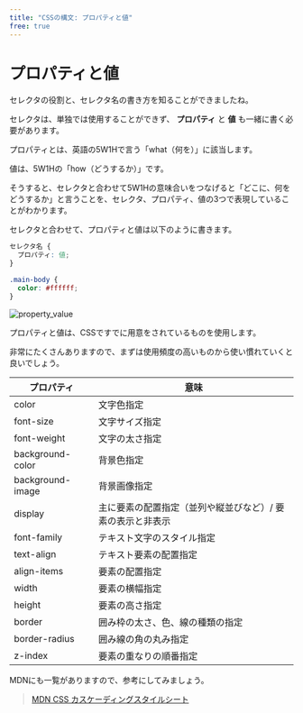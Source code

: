 ```yaml
---
title: "CSSの構文: プロパティと値"
free: true
---
```


# プロパティと値

セレクタの役割と、セレクタ名の書き方を知ることができましたね。

セレクタは、単独では使用することができず、 **プロパティ** と **値** も一緒に書く必要があります。

プロパティとは、英語の5W1Hで言う「what（何を）」に該当します。

値は、5W1Hの「how（どうするか）」です。

そうすると、セレクタと合わせて5W1Hの意味合いをつなげると「どこに、何をどうするか」と言うことを、セレクタ、プロパティ、値の3つで表現していることがわかります。

セレクタと合わせて、プロパティと値は以下のように書きます。

```css
セレクタ名 {
  プロパティ: 値;
}

.main-body {
  color: #ffffff;
}
```

![property_value](https://storage.googleapis.com/zenn-user-upload/vk4g0aenoe7jd285zkqmafqyk8ih)

プロパティと値は、CSSですでに用意をされているものを使用します。

非常にたくさんありますので、まずは使用頻度の高いものから使い慣れていくと良いでしょう。

プロパティ | 意味
------------ | -------------
color | 文字色指定
font-size | 文字サイズ指定
font-weight | 文字の太さ指定
background-color | 背景色指定
background-image | 背景画像指定
display | 主に要素の配置指定（並列や縦並びなど）/ 要素の表示と非表示
font-family | テキスト文字のスタイル指定
text-align | テキスト要素の配置指定
align-items | 要素の配置指定
width | 要素の横幅指定
height | 要素の高さ指定
border | 囲み枠の太さ、色、線の種類の指定
border-radius | 囲み線の角の丸み指定
z-index | 要素の重なりの順番指定

MDNにも一覧がありますので、参考にしてみましょう。

> [MDN CSS カスケーディングスタイルシート](https://developer.mozilla.org/ja/docs/Web/CSS/Reference)